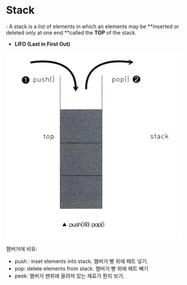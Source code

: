# Stack

: A stack is a list of elements in which an elements may be **inserted or deleted only at one end **called the **TOP** of the stack.

- **LIFO (Last in First Out)**

![1711980849225](image/stack/1711980849225.png)

햄버거에 비유: 

* push : inset elements into stack. 햄버거 빵 위에 패트 넣기.
* pop: delete elements from stack. 햄버거 빵 위에 패트 빼기
* peek:  햄버거 맨위에 올려져 있는 재료가 뭔지 보기.
